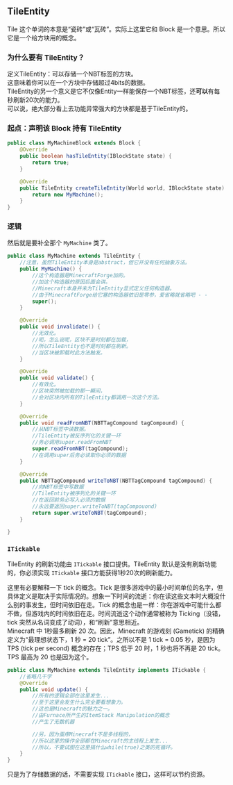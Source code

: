 ## TileEntity

Tile 这个单词的本意是“瓷砖”或“瓦砖”。实际上这里它和 Block 是一个意思。所以它是一个给方块用的概念。  

### 为什么要有 TileEntity？
定义TileEntity：可以存储一个NBT标签的方块。  
这意味着你可以在一个方块中存储超过4bits的数据。  
TileEntity的另一个意义是它不仅像Entity一样能保存一个NBT标签，还**可以**有每秒刷新20次的能力。  
可以说，绝大部分看上去功能异常强大的方块都是基于TileEntity的。

### 起点：声明该 Block 持有 TileEntity

```java
public class MyMachineBlock extends Block {
    @Override
    public boolean hasTileEntity(IBlockState state) {
        return true;
    }

    @Override
    public TileEntity createTileEntity(World world, IBlockState state) {
        return new MyMachine();
    }
}
```

### 逻辑

然后就是要补全那个 `MyMachine` 类了。

````java
public class MyMachine extends TileEntity {
    //注意，虽然TileEntity本身是abstract，但它并没有任何抽象方法。
    public MyMachine() {
        //这个构造器是MinecraftForge加的。
        //加这个构造器的原因后面会讲。
        //Minecraft本身并未为TileEntity显式定义任何构造器。
        //由于MinecraftForge给它塞的构造器依旧是零参，爱省略就省略吧 - -
        super();
    }

    @Override
    public void invalidate() {
        //无效化。
        //呃，怎么说呢，区块不是时刻都在加载，
        //所以TileEntity也不是时刻都在刷新。
        //当区块被卸载时此方法触发。
    }

    @Override
    public void validate() {
        //有效化。
        //区块突然被加载的那一瞬间，
        //会对区块内所有的TileEntity都调用一次这个方法。
    }

    @Override
    public void readFromNBT(NBTTagCompound tagCompound) {
        //从NBT标签中读数据。
        //TileEntity被反序列化的关键一环
        //务必调用super.readFromNBT
        super.readFromNBT(tagCompound);
        //在调用super后务必读取你必须的数据
    }

    @Override
    public NBTTagCompound writeToNBT(NBTTagCompound tagCompound) {
        //向NBT标签中写数据
        //TileEntity被序列化的关键一环
        //在返回前务必写入必须的数据
        //永远要返回super.writeToNBT(tagCompouond)
        return super.writeToNBT(tagCompound);
    }

}
````

### `ITickable`

TileEntity 的刷新功能由 `ITickable` 接口提供。TileEntity 默认是没有刷新功能的，你必须实现 `ITickable` 接口方能获得1秒20次的刷新能力。

这里有必要解释一下 tick 的概念。Tick 是很多游戏中的最小时间单位的名字，但具体定义是取决于实际情况的。想象一下时间的流逝：你在读这些文本时大概没什么别的事发生，但时间依旧在走。Tick 的概念也是一样：你在游戏中可能什么都不做，但游戏内的时间依旧在走。时间流逝这个动作通常被称为 Ticking（没错，tick 突然从名词变成了动词），和“刷新”意思相近。  
Minecraft 中 1秒最多刷新 20 次。因此，Minecraft 的游戏刻 (Gametick) 的精确定义为“最理想状态下，1 秒 = 20 tick”。之所以不是 1 tick = 0.05 秒，是因为 TPS (tick per second) 概念的存在；TPS 低于 20 时，1 秒也将不再是 20 tick。TPS 最高为 20 也是因为这个。

````java
public class MyMachine extends TileEntity implements ITickable {
    //省略几千字
    @Override
    public void update() {
        //所有的逻辑全部在这里发生...
        //至于这里会发生什么完全要看想象力。
        //这也是Minecraft的魅力之一。
        //由Furnace所产生的ItemStack Manipulation的概念
        //产生了无数机器

        //另，因为蛋疼Minecraft不是多线程的，
        //所以这里的操作全部都在Minecraft的主线程上发生...
        //所以，不要试图在这里搞什么while(true)之类的死循环。
    }
}

````

只是为了存储数据的话，不需要实现 `ITickable` 接口，这样可以节约资源。
